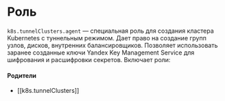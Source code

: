 # Роль

`k8s.tunnelClusters.agent` — специальная роль для создания кластера Kubernetes с туннельным режимом. Дает право на создание групп узлов, дисков, внутренних балансировщиков. Позволяет использовать заранее созданные ключи Yandex Key Management Service для шифрования и расшифровки секретов. Включает роли:


#### Родители

- [[k8s.tunnelClusters]]

